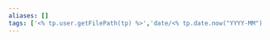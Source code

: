 ```yaml
---
aliases: []
tags: ['<% tp.user.getFilePath(tp) %>','date/<% tp.date.now("YYYY-MM") %>','year/<% tp.date.now("YYYY") %>','month/<% tp.date.now("MM") %>']
---
```

